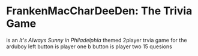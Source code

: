 # FrankenMacCharDeeDen: The Trivia Game
is an *It's Always Sunny in Philadelphia* themed 2player trvia game for the arduboy
left button is player one 
b button is player two
15 quesions
